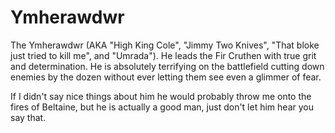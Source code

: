 # Ymherawdwr

The Ymherawdwr (AKA "High King Cole", "Jimmy Two Knives", "That bloke just tried to kill me", and "Umrada"). He leads the Fir Cruthen with true grit and determination. He is absolutely terrifying on the battlefield cutting down enemies by the dozen without ever letting them see even a glimmer of fear.

If I didn't say nice things about him he would probably throw me onto the fires of Beltaine, but he is actually a good man, just don't let him hear you say that.
